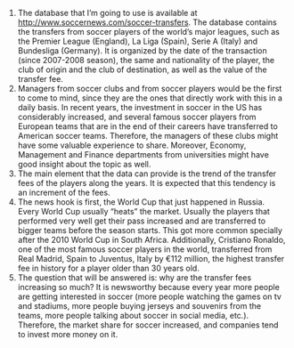 1. The database that I’m going to use is available at http://www.soccernews.com/soccer-transfers. The database contains the transfers from soccer players of the world’s major leagues, such as the Premier League (England), La Liga (Spain), Serie A (Italy) and Bundesliga (Germany). It is organized by the date of the transaction (since 2007-2008 season), the same and nationality of the player, the club of origin and the club of destination, as well as the value of the transfer fee.
2. Managers from soccer clubs and from soccer players would be the first to come to mind, since they are the ones that directly work with this in a daily basis. In recent years, the investment in soccer in the US has considerably increased, and several famous soccer players from European teams that are in the end of their careers have transferred to American soccer teams. Therefore, the managers of these clubs might have some valuable experience to share. Moreover, Economy, Management and Finance departments from universities might have good insight about the topic as well.
3. The main element that the data can provide is the trend of the transfer fees of the players along the years. It is expected that this tendency is an increment of the fees.
4. The news hook is first, the World Cup that just happened in Russia. Every World Cup usually “heats” the market. Usually the players that performed very well get their pass increased and are transferred to bigger teams before the season starts. This got more common specially after the 2010 World Cup in South Africa. Additionally, Cristiano Ronaldo, one of the most famous soccer players in the world, transferred from Real Madrid, Spain to Juventus, Italy by €112 million, the highest transfer fee in history for a player older than 30 years old.
5. The question that will be answered is: why are the transfer fees increasing so much? It is newsworthy because every year more people are getting interested in soccer (more people watching the games on tv and stadiums, more people buying jerseys and souvenirs from the teams, more people talking about soccer in social media, etc.). Therefore, the market share for soccer increased, and companies tend to invest more money on it.
